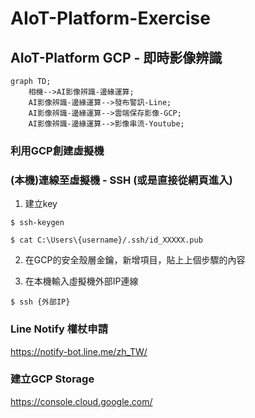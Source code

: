 # AIoT-Platform-Exercise
## AIoT-Platform GCP - 即時影像辨識 

```mermaid
graph TD;
    相機-->AI影像辨識-邊緣運算;
    AI影像辨識-邊緣運算-->發布警訊-Line;
    AI影像辨識-邊緣運算-->雲端保存影像-GCP;
    AI影像辨識-邊緣運算-->影像串流-Youtube;
```

### 利用GCP創建虛擬機
### (本機)連線至虛擬機 - SSH  (或是直接從網頁進入)

1. 建立key

`$ ssh-keygen` 

`$ cat C:\Users\{username}/.ssh/id_XXXXX.pub`

2. 在GCP的安全殼層金鑰，新增項目，貼上上個步驟的內容
   
3. 在本機輸入虛擬機外部IP連線

`$ ssh {外部IP}`
   
### Line Notify 權杖申請

https://notify-bot.line.me/zh_TW/

### 建立GCP Storage

https://console.cloud.google.com/


